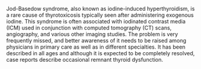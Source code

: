 Jod-Basedow syndrome, also known as iodine-induced hyperthyroidism, is a rare cause of thyrotoxicosis typically seen after administering exogenous iodine. This syndrome is often associated with iodinated contrast media (ICM) used in conjunction with computed tomography (CT) scans, angiography, and various other imaging studies. The problem is very frequently missed, and better awareness of it needs to be raised among physicians in primary care as well as in different specialties. It has been described in all ages and although it is expected to be completely resolved, case reports describe occasional remnant thyroid dysfunction.